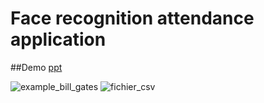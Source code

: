 # Face recognition attendance application 
##Demo [ppt](https://github.com/GithubSafa/final_year_project/blob/main/Presentation_PFA.pptx)

![example_bill_gates](https://user-images.githubusercontent.com/108547422/194976961-6b169e39-79a8-415e-9c43-88d7fda055f7.png)
![fichier_csv](https://user-images.githubusercontent.com/108547422/194977285-bd12263a-512f-48d9-8d6b-641306e660ef.png)
